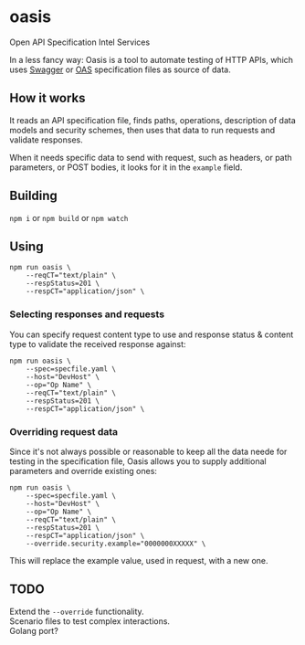 # oasis
Open API Specification Intel Services

In a less fancy way: Oasis is a tool to automate testing of HTTP APIs, which uses [Swagger](https://swagger.io/specification/v2/) or [OAS](https://swagger.io/specification/) specification files as source of data.

## How it works
It reads an API specification file, finds paths, operations, description of data models and security schemes, then uses that data to run requests and validate responses.

When it needs specific data to send with request, such as headers, or path parameters, or POST bodies, it looks for it in the `example` field.

## Building
`npm i` or `npm build` or `npm watch`

## Using
```
npm run oasis \
	--reqCT="text/plain" \
	--respStatus=201 \
	--respCT="application/json" \
```

### Selecting responses and requests
You can specify request content type to use and response status & content type to validate the received response against:

```
npm run oasis \
	--spec=specfile.yaml \
	--host="DevHost" \
	--op="Op Name" \
	--reqCT="text/plain" \
	--respStatus=201 \
	--respCT="application/json" \
```

### Overriding request data
Since it's not always possible or reasonable to keep all the data neede for testing in the specification file, Oasis allows you to supply additional parameters and override existing ones:

```
npm run oasis \
	--spec=specfile.yaml \
	--host="DevHost" \
	--op="Op Name" \
	--reqCT="text/plain" \
	--respStatus=201 \
	--respCT="application/json" \
	--override.security.example="0000000XXXXX" \
```
This will replace the example value, used in request, with a new one.

## TODO
Extend the `--override` functionality.\
Scenario files to test complex interactions.\
Golang port?